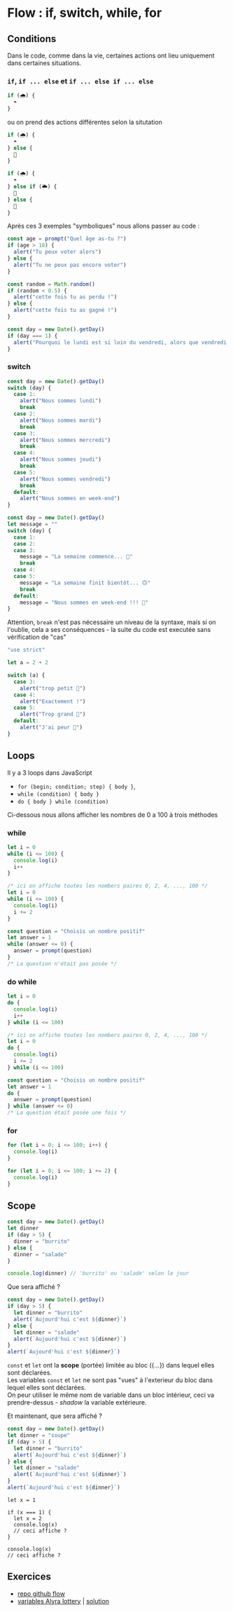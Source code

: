 # Flow : if, switch, while, for

## Conditions

Dans le code, comme dans la vie, certaines actions ont lieu uniquement dans certaines situations.

### `if`, `if ... else` et `if ... else if ... else`

```javascript
if (🌧) {
  ☂️
}
```

ou on prend des actions différentes selon la situtation

```javascript
if (🌧) {
  ☂️
} else {
  👙
}
```

```javascript
if (🌧) {
  ☂️
} else if (🌥) {
  👖
} else {
  👙
}
```

Après ces 3 exemples "symboliques" nous allons passer au code :

```javascript
const age = prompt("Quel âge as-tu ?")
if (age > 18) {
  alert("Tu peux voter alors")
} else {
  alert("Tu ne peux pas encore voter")
}
```

```javascript
const random = Math.random()
if (random < 0.5) {
  alert("cette fois tu as perdu !")
} else {
  alert("cette fois tu as gagné !")
}
```

```javascript
const day = new Date().getDay()
if (day === 1) {
  alert("Pourquoi le lundi est si loin du vendredi, alors que vendredi est si proche du lundi ?")
}
```



### switch

```javascript
const day = new Date().getDay()
switch (day) {
  case 1:
    alert("Nous sommes lundi")
    break
  case 2:
    alert("Nous sommes mardi")
    break
  case 3:
    alert("Nous sommes mercredi")
    break
  case 4:
    alert("Nous sommes jeudi")
    break
  case 5:
    alert("Nous sommes vendredi")
    break
  default:
    alert("Nous sommes en week-end")
}
```

```javascript
const day = new Date().getDay()
let message = ""
switch (day) {
  case 1:
  case 2:
  case 3:
    message = "La semaine commence... 🤩"
    break
  case 4:
  case 5:
    message = "La semaine finit bientôt... 🙃"
    break
  default:
    message = "Nous sommes en week-end !!! 🥳"
}
```

Attention, `break` n'est pas nécessaire un niveau de la syntaxe, mais si on l'oublie, cela a ses conséquences - la suite du code est executée sans vérification de "cas"

```javascript
"use strict"

let a = 2 + 2

switch (a) {
  case 3:
    alert("trop petit 🐥")
  case 4:
    alert("Exactement !")
  case 5:
    alert("Trop grand 🦃")
  default:
    alert("J'ai peur 🙈")
}
```

## Loops

Il y a 3 loops dans JavaScript

- `for (begin; condition; step) { body }`,
- `while (condition) { body }`
- `do { body } while (condition)`

Ci-dessous nous allons afficher les nombres de 0 a 100 à trois méthodes

### while

```javascript
let i = 0
while (i <= 100) {
  console.log(i)
  i++
}
```

```javascript
/* ici on affiche toutes les nombers paires 0, 2, 4, ..., 100 */
let i = 0
while (i <= 100) {
  console.log(i)
  i += 2
}
```

```javascript
const question = "Choisis un nombre positif"
let answer = 1
while (answer <= 0) {
  answer = prompt(question)
}
/* La question n'était pas posée */
```

### do while

```javascript
let i = 0
do {
  console.log(i)
  i++
} while (i <= 100)
```

```javascript
/* ici on affiche toutes les nombers paires 0, 2, 4, ..., 100 */
let i = 0
do {
  console.log(i)
  i += 2
} while (i <= 100)
```

```javascript
const question = "Choisis un nombre positif"
let answer = 1
do {
  answer = prompt(question)
} while (answer <= 0)
/* La question était posée une fois */
```

### for

```javascript
for (let i = 0; i <= 100; i++) {
  console.log(i)
}
```

```javascript
for (let i = 0; i <= 100; i += 2) {
  console.log(i)
}
```

## Scope

```javascript
const day = new Date().getDay()
let dinner
if (day > 5) {
  dinner = "burrito"
} else {
  dinner = "salade"
}

console.log(dinner) // 'burrito' ou 'salade' selon le jour
```

Que sera affiché ?

```javascript
const day = new Date().getDay()
if (day > 5) {
  let dinner = "burrito"
  alert(`Aujourd'hui c'est ${dinner}`)
} else {
  let dinner = "salade"
  alert(`Aujourd'hui c'est ${dinner}`)
}
alert(`Aujourd'hui c'est ${dinner}`)
```

`const` et `let` ont la **scope** (portée) limitée au bloc ({...}) dans lequel elles sont déclarées.  
Les variables `const` et `let` ne sont pas "vues" à l'exterieur du bloc dans lequel elles sont déclarées.  
On peur utiliser le même nom de variable dans un bloc intérieur, ceci va prendre-dessus - _shadow_ la variable extérieure.

Et maintenant, que sera affiché ?

```javascript
const day = new Date().getDay()
let dinner = "soupe"
if (day > 5) {
  let dinner = "burrito"
  alert(`Aujourd'hui c'est ${dinner}`)
} else {
  let dinner = "salade"
  alert(`Aujourd'hui c'est ${dinner}`)
}
alert(`Aujourd'hui c'est ${dinner}`)
```

```
let x = 1

if (x === 1) {
  let x = 2
  console.log(x)
  // ceci affiche ?
}

console.log(x)
// ceci affiche ?
```

## Exercices

- [repo github flow](https://github.com/pehaa/js-flow)
- [variables Alyra lottery](https://codepen.io/alyra/pen/MWKQPzj) | [solution](https://codepen.io/alyra/pen/d2ae034b58871bfa51b4c70e23abcf54)

